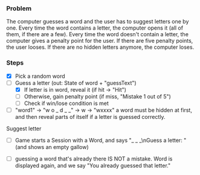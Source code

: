 ### Problem

The computer guesses a word and the user
has to suggest letters one by one. Every time the word contains a letter,
the computer opens it (all of them, if there are a few). Every time the
word doesn't contain a letter, the computer gives a penalty point for
the user. If there are five penalty points, the user looses. If there
are no hidden letters anymore, the computer loses.

### Steps

- [x] Pick a random word
- [ ] Guess a letter (out: State of word + "guessText")
    - [x] If letter is in word, reveal it (if hit -> "Hit")
    - [ ] Otherwise, gain penalty point (if miss, "Mistake 1 out of 5")
    - [ ] Check if win/lose condition is met

- [ ] "word1" -> "w o _ d _ _" -> w -> "wxxxx" a word must be hidden at
  first, and then reveal parts of itself if a letter is guessed correctly.

Suggest letter

- [ ] Game starts a Session with a Word, and says "_ _ _\nGuess a letter: "
  (and
  shows an empty gallow)

- [ ] guessing a word that's already there IS NOT a mistake. Word is displayed
  again, and we say "You already guessed that letter."
